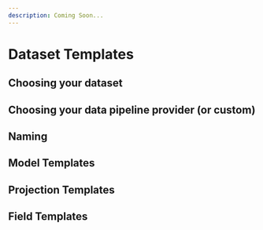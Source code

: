 ```yaml
---
description: Coming Soon...
---
```


# Dataset Templates

## Choosing your dataset

## Choosing your data pipeline provider \(or custom\)

## Naming

## Model Templates

## Projection Templates

## Field Templates


